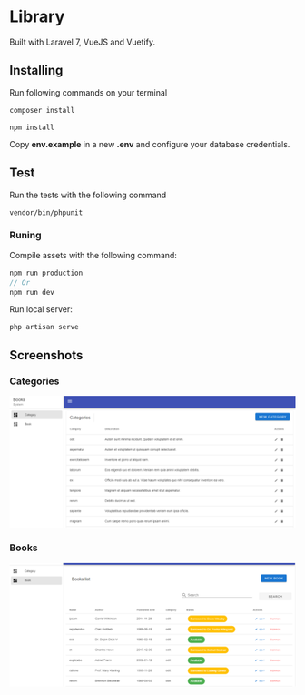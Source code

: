 # Library
Built with Laravel 7, VueJS and Vuetify.

## Installing  
Run following commands on your terminal
```
composer install 
```
```
npm install
```

Copy **env.example** in a new  **.env** and configure your database credentials.

## Test
Run the tests with the following command
```
vendor/bin/phpunit

``` 
 
 ### Runing
 Compile assets with the following command:
 ```php
 npm run production 
 // Or
 npm run dev
 ```

 Run local server:
 ```
 php artisan serve
 ```

## Screenshots
### Categories
![Categories](https://github.com/devmaufh/the-library-test/blob/main/screenshots/1.PNG)

### Books

![Books](https://github.com/devmaufh/the-library-test/blob/main/screenshots/2.PNG)
